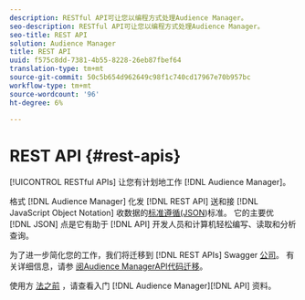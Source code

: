 ```yaml
---
description: RESTful API可让您以编程方式处理Audience Manager。
seo-description: RESTful API可让您以编程方式处理Audience Manager。
seo-title: REST API
solution: Audience Manager
title: REST API
uuid: f575c8dd-7381-4b55-8228-26eb87fbef64
translation-type: tm+mt
source-git-commit: 50c5b654d962649c98f1c740cd17967e70b957bc
workflow-type: tm+mt
source-wordcount: '96'
ht-degree: 6%

---
```



# REST API {#rest-apis}

[!UICONTROL RESTful APIs] 让您有计划地工作 [!DNL Audience Manager]。

格式 [!DNL Audience Manager] 化发 [!DNL REST API] 送和接 [!DNL JavaScript Object Notation] 收数据的[标准遵循(JSON](https://www.json.org/))标准。 它的主要优 [!DNL JSON] 点是它有助于 [!DNL API] 开发人员和计算机轻松编写、读取和分析查询。

为了进一步简化您的工作，我们将迁移到 [!DNL REST APIs] Swagger [公司](https://swagger.io/solutions/api-documentation/)。 有关详细信息，请参 [阅Audience ManagerAPI代码迁移](/help/using/api/api-swagger-migration.md)。

使用方 [法之前](../../api/rest-api-main/aam-api-getting-started.md#getting-started-with-rest-apis) ，请查看入门 [!DNL Audience Manager][!DNL API] 资料。